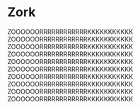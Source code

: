 # Zork
ZOOOOOORRRRRRRRRRRRKKKKKKKKKKK
ZOOOOOORRRRRRRRRRRRKKKKKKKKKKK
ZOOOOOORRRRRRRRRRRRKKKKKKKKKKK
ZOOOOOORRRRRRRRRRRRKKKKKKKKKKK
ZOOOOOORRRRRRRRRRRRKKKKKKKKKKK
ZOOOOOORRRRRRRRRRRRKKKKKKKKKKK
ZOOOOOORRRRRRRRRRRRKKKKKKKKKKK
ZOOOOOORRRRRRRRRRRRKKKKKKKKKKK
ZOOOOOORRRRRRRRRRRRKKKKKKKKKKK
ZOOOOOORRRRRRRRRRRRKKKKKKKKKKK
